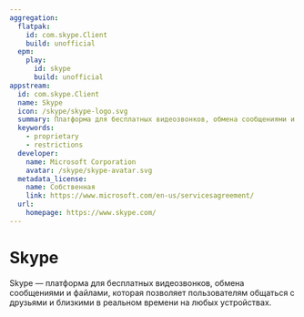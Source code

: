 ```yaml
---
aggregation:
  flatpak:
    id: com.skype.Client
    build: unofficial
  epm:
    play:
      id: skype
      build: unofficial
appstream:
  id: com.skype.Client
  name: Skype
  icon: /skype/skype-logo.svg
  summary: Платформа для бесплатных видеозвонков, обмена сообщениями и файлами
  keywords:
    - proprietary
    - restrictions
  developer:
    name: Microsoft Corporation
    avatar: /skype/skype-avatar.svg
  metadata_license:
    name: Собственная
    link: https://www.microsoft.com/en-us/servicesagreement/
  url:
    homepage: https://www.skype.com/
---
```


# Skype

Skype — платформа для бесплатных видеозвонков, обмена сообщениями и файлами, которая позволяет пользователям общаться с друзьями и близкими в реальном времени на любых устройствах.

<!--@include: @apps/.parts/install/content-flatpak.md-->
<!--@include: @apps/.parts/install/content-epm-play.md-->
